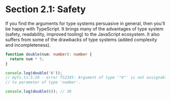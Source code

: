 # Section 2.1: Safety

If you find the arguments for type systems persuasive in general, then you'll be happy 
with TypeScript. It brings many of the advantages of type system (safety, readability, 
improved tooling) to the JavaScript ecosystem. It also suffers from some of the 
drawbacks of type systems (added complexity  and incompleteness).

```ts
function double(num: number): number {
  return num * 5;
}

console.log(double('6')); 
// myTs.ts:5:20 - error TS2345: Argument of type '"6"' is not assignable 
// to parameter of type 'number'.

console.log(double(6)); // 30
```